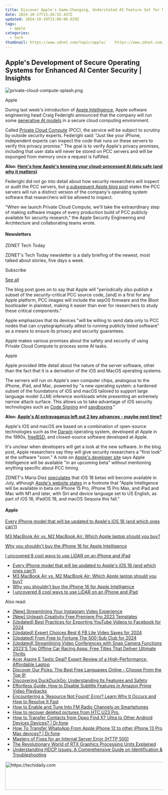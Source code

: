 ```yaml
---
title: Discover Apple's Game-Changing, Understated AI Feature Set for Next Big Reveal at WWDC | FutureTechTrends
date: 2024-10-17T13:26:53.437Z
updated: 2024-10-19T13:08:06.629Z
tags:
  - apple
categories:
  - tech
thumbnail: https://www.zdnet.com/topic/apple/    https://www.zdnet.com/a/img/resize/948b2c2df55c6d4ccb34d4459de0acce9af6d5aa/2023/11/02/c4f4267a-4d71-4ff4-8197-af8b3bf2649e/dsc00125.jpg?width=170&height=96&fit=crop&auto=webp
---
```


## Apple's Development of Secure Operating Systems for Enhanced AI Center Security | Insights

![private-cloud-compute-splash.png](https://www.zdnet.com/a/img/resize/6a55f443c4975694c93bbe4b1a6e34788d588daa/2024/06/18/26e555de-1eb0-40f8-80a2-d9c874a9adcd/private-cloud-compute-splash.png?auto=webp&width=1280)

Apple

During last week's introduction of [Apple Intelligence](https://www.zdnet.com/article/every-new-feature-apple-unveiled-for-iphone-ipad-mac-and-more-this-fall-including-ai/), Apple software engineering head Craig Federighi announced that the company will run some [generative AI models](https://www.zdnet.com/article/what-is-generative-ai-and-why-is-it-so-popular-heres-everything-you-need-to-know/) in a secure cloud computing environment.

Called [Private Cloud Compute](https://www.zdnet.com/article/heres-how-apples-keeping-your-cloud-processed-ai-data-safe-and-why-it-matters/) (PCC), the service will be subject to scrutiny by outside security experts. Federighi said: "Just like your iPhone, independent experts can inspect the code that runs on these servers to verify this privacy promise." The goal is to verify Apple's privacy promises, including that user data will never be stored on PCC servers and will be expunged from memory once a request is fulfilled. 

**Also:** [**Here's how Apple's keeping your cloud-processed AI data safe (and why it matters)**](https://www.zdnet.com/article/heres-how-apples-keeping-your-cloud-processed-ai-data-safe-and-why-it-matters/)

Federighi did not go into detail about how security researchers will inspect or audit the PCC servers, but [a subsequent Apple blog post](https://security.apple.com/blog/private-cloud-compute/) states the PCC servers will run a distinct version of the company's operating system software that researchers will be allowed to inspect. 

"When we launch Private Cloud Compute, we'll take the extraordinary step of making software images of every production build of PCC publicly available for security research," the Apple Security Engineering and Architecture and collaborating teams wrote.

#### Newsletters

ZDNET Tech Today

ZDNET's Tech Today newsletter is a daily briefing of the newest, most talked about stories, five days a week.

 Subscribe

[See all](https://www.zdnet.com/newsletters/)

The blog post goes on to say that Apple will "periodically also publish a subset of the security-critical PCC source code, \[and\] in a first for any Apple platform, PCC images will include the sepOS firmware and the iBoot bootloader in plaintext, making it easier than ever for researchers to study these critical components."

Apple emphasizes that its devices "will be willing to send data only to PCC nodes that can cryptographically attest to running publicly listed software" as a means to ensure its privacy and security guarantees. 

Apple makes various promises about the safety and security of using Private Cloud Compute to process some AI tasks.

Apple

Apple provided little detail about the nature of the server software, other than the fact that it is a derivation of the iOS and MacOS operating systems. 

The servers will run on Apple's own computer chips, analogous to the iPhone, iPad, and Mac, powered by "a new operating system: a hardened subset of the foundations of iOS and macOS tailored to support large language model (LLM) inference workloads while presenting an extremely narrow attack surface. This allows us to take advantage of iOS security technologies such as [Code Signing](https://support.apple.com/guide/security/app-code-signing-process-sec7c917bf14/web) and [sandboxing](https://support.apple.com/guide/security/security-of-runtime-process-sec15bfe098e/web)."

**Also:** [**Apple's AI extravaganza left out 2 key advances - maybe next time?**](https://www.zdnet.com/article/apples-ai-extravaganza-left-out-2-key-advances-maybe-next-time/)

Apple's iOS and macOS are based on a combination of open-source technologies such as the [Darwin](https://en.wikipedia.org/wiki/Darwin%5F%28operating%5Fsystem%29) operating system, developed at Apple in the 1990s, [freeBSD](https://en.wikipedia.org/wiki/FreeBSD), and closed-source software developed at Apple.

It's unclear when developers will get a look at the new software. In the blog post, Apple researchers say they will give security researchers a "first look" at the software "soon." A note on [Apple's developer site](https://developer.apple.com/apple-intelligence/) says Apple Intelligence will be available "in an upcoming beta" without mentioning anything specific about PCC timing.

ZDNET's Maria Diaz [speculates](https://www.zdnet.com/article/heres-every-iphone-model-that-will-support-apples-latest-ai-features-for-now/) that iOS 18 betas will become available in July, although [Apple's website states](https://www.apple.com/apple-intelligence/) in a footnote that "Apple Intelligence will be available in beta on iPhone 15 Pro, iPhone 15 Pro Max, and iPad and Mac with M1 and later, with Siri and device language set to US English, as part of iOS 18, iPadOS 18, and macOS Sequoia this fall."

#### Apple

[Every iPhone model that will be updated to Apple's iOS 18 (and which ones can't)](https://www.zdnet.com/article/every-iphone-model-compatible-with-apples-ios-18-and-which-ones-arent/ "Every iPhone model that will be updated to Apple's iOS 18 (and which ones can't)")

[M3 MacBook Air vs. M2 MacBook Air: Which Apple laptop should you buy?](https://www.zdnet.com/article/m3-macbook-air-vs-m2-macbook-air/ "M3 MacBook Air vs. M2 MacBook Air: Which Apple laptop should you buy?")

[Why you shouldn't buy the iPhone 16 for Apple Intelligence](https://www.zdnet.com/article/why-you-shouldnt-buy-the-iphone-16-for-apple-intelligence/ "Why you shouldn't buy the iPhone 16 for Apple Intelligence")

[I uncovered 8 cool ways to use LiDAR on an iPhone and iPad](https://www.zdnet.com/article/i-uncovered-8-cool-ways-to-use-lidar-on-an-iphone-and-ipad/ "I uncovered 8 cool ways to use LiDAR on an iPhone and iPad")

* [Every iPhone model that will be updated to Apple's iOS 18 (and which ones can't)](https://www.zdnet.com/article/every-iphone-model-compatible-with-apples-ios-18-and-which-ones-arent/ "Every iPhone model that will be updated to Apple's iOS 18 (and which ones can't)")
* [M3 MacBook Air vs. M2 MacBook Air: Which Apple laptop should you buy?](https://www.zdnet.com/article/m3-macbook-air-vs-m2-macbook-air/ "M3 MacBook Air vs. M2 MacBook Air: Which Apple laptop should you buy?")
* [Why you shouldn't buy the iPhone 16 for Apple Intelligence](https://www.zdnet.com/article/why-you-shouldnt-buy-the-iphone-16-for-apple-intelligence/ "Why you shouldn't buy the iPhone 16 for Apple Intelligence")
* [I uncovered 8 cool ways to use LiDAR on an iPhone and iPad](https://www.zdnet.com/article/i-uncovered-8-cool-ways-to-use-lidar-on-an-iphone-and-ipad/ "I uncovered 8 cool ways to use LiDAR on an iPhone and iPad")

<ins class="adsbygoogle"
     style="display:block"
     data-ad-format="autorelaxed"
     data-ad-client="ca-pub-7571918770474297"
     data-ad-slot="1223367746"></ins>

<ins class="adsbygoogle"
     style="display:block"
     data-ad-client="ca-pub-7571918770474297"
     data-ad-slot="8358498916"
     data-ad-format="auto"
     data-full-width-responsive="true"></ins>

<span class="atpl-alsoreadstyle">Also read:</span>
<div><ul>
<li><a href="https://instagram-video-recordings.techidaily.com/new-streamlining-your-instagram-video-experience/"><u>[New] Streamlining Your Instagram Video Experience</u></a></li>
<li><a href="https://vp-tips.techidaily.com/new-unleash-creativity-free-premiere-pro-2023-templates/"><u>[New] Unleash Creativity Free Premiere Pro 2023 Templates</u></a></li>
<li><a href="https://facebook-video-recording.techidaily.com/updated-best-practices-for-exporting-youtube-videos-to-facebook-for-2024/"><u>[Updated] Best Practices for Exporting YouTube Videos to Facebook for 2024</u></a></li>
<li><a href="https://facebook-video-content.techidaily.com/updated-expert-choices-best-6-fb-lite-video-saves-for-2024/"><u>[Updated] Expert Choices Best 6 FB Lite Video Saves for 2024</u></a></li>
<li><a href="https://youtube-webster.techidaily.com/ed-from-free-to-fortune-the-500-sub-club-for-2024/"><u>[Updated] From Free to Fortune The 500-Sub Club for 2024</u></a></li>
<li><a href="https://video-screen-grab.techidaily.com/updated-streamlining-video-conferences-with-snap-camera-functions/"><u>[Updated] Streamlining Video Conferences with Snap Camera Functions</u></a></li>
<li><a href="https://techno-recovery.techidaily.com/2023s-top-offline-car-racing-apps-free-titles-that-deliver-ultimate-thrills/"><u>2023'S Top Offline Car Racing Apps: Free Titles That Deliver Ultimate Thrills</u></a></li>
<li><a href="https://buynow-info.techidaily.com/acer-aspire-e-tastic-deal-expert-review-of-a-high-performance-affordable-laptop/"><u>Acer Aspire E Tastic Deal? Expert Review of a High-Performance, Affordable Laptop</u></a></li>
<li><a href="https://techno-recovery.techidaily.com/1722868530331-discover-our-picks-the-best-free-languages-online-choose-from-the-top-9/"><u>Discover Our Picks: The Best Free Languages Online - Choose From the Top 9!</u></a></li>
<li><a href="https://techno-recovery.techidaily.com/discovering-duckduckgo-understanding-its-features-and-safety/"><u>Discovering DuckDuckGo: Understanding Its Features and Safety</u></a></li>
<li><a href="https://techno-recovery.techidaily.com/effortless-guide-how-to-disable-subtitle-features-in-amazon-prime-video-playbacks/"><u>Effortless Guide: How to Disable Subtitle Features in Amazon Prime Video Playbacks</u></a></li>
<li><a href="https://techno-recovery.techidaily.com/encountering-a-resource-not-found-error-learn-why-it-occurs-and-how-to-resolve-it-fast/"><u>Encountering a 'Resource Not Found' Error? Learn Why It Occurs and How to Resolve It Fast</u></a></li>
<li><a href="https://techno-recovery.techidaily.com/how-to-enable-and-tune-into-fm-radio-channels-on-smartphones/"><u>How to Enable and Tune Into FM Radio Channels on Smartphones</u></a></li>
<li><a href="https://blog-min.techidaily.com/how-to-recover-deleted-pictures-from-htc-u23-pro-by-fonelab-android-recover-pictures/"><u>How to recover deleted pictures from HTC U23 Pro.</u></a></li>
<li><a href="https://blog-min.techidaily.com/how-to-transfer-contacts-from-oppo-find-x7-ultra-to-other-android-devices-devices-drfone-by-drfone-transfer-from-android-transfer-from-android/"><u>How to Transfer Contacts from Oppo Find X7 Ultra to Other Android Devices Devices? | Dr.fone</u></a></li>
<li><a href="https://techidaily.com/how-to-transfer-whatsapp-from-apple-iphone-12-to-other-iphone-13-pro-max-devices-drfone-by-drfone-transfer-whatsapp-from-ios-transfer-whatsapp-from-ios/"><u>How To Transfer WhatsApp From Apple iPhone 12 to other iPhone 13 Pro Max devices? | Dr.fone</u></a></li>
<li><a href="https://techno-recovery.techidaily.com/mastery-of-fixes-for-an-internal-server-error-http-500/"><u>Mastery of Fixes for an Internal Server Error (HTTP 500)</u></a></li>
<li><a href="https://techno-recovery.techidaily.com/the-revolutionary-world-of-rtx-graphics-processing-units-explained/"><u>The Revolutionary World of RTX Graphics Processing Units Explained</u></a></li>
<li><a href="https://techno-recovery.techidaily.com/understanding-hdcp-issues-a-comprehensive-guide-on-identification-and-troubleshooting/"><u>Understanding HDCP Issues: A Comprehensive Guide on Identification & Troubleshooting</u></a></li>
</ul></div>

<!-- affiliate ads begin -->
<a href="https://appsumo.8odi.net/c/5597632/2132161/7443" target="_top" id="2132161">
  <img src="//a.impactradius-go.com/display-ad/7443-2132161" border="0" alt="https://techidaily.com" width="728" height="90"/>
</a>
<img height="0" width="0" src="https://appsumo.8odi.net/i/5597632/2132161/7443" style="position:absolute;visibility:hidden;" border="0" />
<!-- affiliate ads end -->

